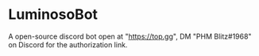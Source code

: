 # LuminosoBot
A open-source discord bot open at "https://top.gg", DM "PHM Blitz#1968" on Discord for the authorization link.
